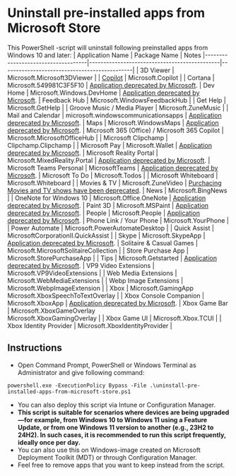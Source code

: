 # Uninstall pre-installed apps from Microsoft Store
This PowerShell -script will uninstall following preinstalled apps from Windows 10 and later:
| Application Name                   | Package Name                                 | Notes
|------------------------------------|----------------------------------------------|----------------------------------------------|
| 3D Viewer                          | Microsoft.Microsoft3DViewer                  |
| [Copilot](https://learn.microsoft.com/en-us/windows/client-management/manage-windows-copilot)                            | Microsoft.Copilot                            |
| Cortana                            | Microsoft.549981C3F5F10                      | [Application deprecated by Microsoft](https://support.microsoft.com/en-us/topic/end-of-support-for-cortana-d025b39f-ee5b-4836-a954-0ab646ee1efa).
| Dev Home                           | Microsoft.Windows.DevHome                    | [Application deprecated by Microsoft](https://www.windowscentral.com/software-apps/windows-11/microsoft-is-killing-this-handy-windows-11-feature-for-developers-less-than-two-years-after-its-debut).
| Feedback Hub                       | Microsoft.WindowsFeedbackHub                 |
| Get Help                           | Microsoft.GetHelp                            |
| Groove Music / Media Player        | Microsoft.ZuneMusic                          |
| Mail and Calendar                  | microsoft.windowscommunicationsapps          | [Application deprecated by Microsoft](https://support.microsoft.com/en-us/office/outlook-for-windows-the-future-of-mail-calendar-and-people-on-windows-11-715fc27c-e0f4-4652-9174-47faa751b199).
| Maps                               | Microsoft.WindowsMaps                        | [Application deprecated by Microsoft](https://learn.microsoft.com/en-us/windows/whats-new/deprecated-features-resources#maps-app).
| Microsoft 365 (Office) / Microsoft 365 Copilot                                    | Microsoft.MicrosoftOfficeHub                 |
| Microsoft Clipchamp                | Clipchamp.Clipchamp                          |
| Microsoft Pay                      | Microsoft.Wallet                             | [Application deprecated by Microsoft](https://en.wikipedia.org/wiki/Microsoft_Pay).
| Microsoft Reality Portal           | Microsoft.MixedReality.Portal                | [Application deprecated by Microsoft](https://learn.microsoft.com/en-us/windows/whats-new/deprecated-features).
| Microsoft Teams Personal           | MicrosoftTeams                               | [Application deprecated by Microsoft](https://www.theverge.com/2023/6/15/23761859/microsoft-windows-11-teams-chat-integration-deprecation).
| Microsoft To Do                    | Microsoft.Todos                              |
| Microsoft Whiteboard               | Microsoft.Whiteboard                         |
| Movies & TV                        | Microsoft.ZuneVideo                          | [Purchacing Movies and TV shows have been deprecated](https://support.microsoft.com/en-us/windows/watch-movies-and-tv-shows-on-the-microsoft-movies-tv-app-59328422-053f-30b3-843a-f8774567a85e).
| News                               | Microsoft.BingNews                           |
| OneNote for Windows 10             | Microsoft.Office.OneNote                     | [Application deprecated by Microsoft](https://support.microsoft.com/en-us/office/what-is-happening-to-onenote-for-windows-10-2b453bfe-66bc-4ab2-9118-01e7eb54d2d6).
| Paint 3D                           | Microsoft.MSPaint                            | [Application deprecated by Microsoft](https://learn.microsoft.com/en-us/windows/whats-new/deprecated-features-resources#paint-3d).
| People                             | Microsoft.People                             | [Application deprecated by Microsoft](https://support.microsoft.com/en-us/office/outlook-for-windows-the-future-of-mail-calendar-and-people-on-windows-11-715fc27c-e0f4-4652-9174-47faa751b199).
| Phone Link / Your Phone            | Microsoft.YourPhone                          |
| Power Automate                     | Microsoft.PowerAutomateDesktop               |
| Quick Assist                       | MicrosoftCorporationII.QuickAssist           |
| Skype                              | Microsoft.SkypeApp                           | [Application deprecated by Microsoft](https://support.microsoft.com/en-us/skype/skype-is-retiring-in-may-2025-what-you-need-to-know-2a7d2501-427f-485e-8be0-2068a9f90472).
| Solitaire & Casual Games           | Microsoft.MicrosoftSolitaireCollection       |
| Store Purchase App                 | Microsoft.StorePurchaseApp                   |
| Tips                               | Microsoft.Getstarted                         | [Application deprecated by Microsoft](https://learn.microsoft.com/en-us/windows/whats-new/deprecated-features).
| VP9 Video Extensions               | Microsoft.VP9VideoExtensions                 |
| Web Media Extensions               | Microsoft.WebMediaExtensions                 |
| Webp Image Extensions              | Microsoft.WebpImageExtension                 |
| Xbox                               | Microsoft.GamingApp<br>Microsoft.XboxSpeechToTextOverlay |
| Xbox Console Companion             | Microsoft.XboxApp                            | [Application deprecated by Microsoft](https://gamerant.com/xbox-console-companion-app-support-ending-soon/).
| Xbox Game Bar                      | Microsoft.XboxGameOverlay<br>Microsoft.XboxGamingOverlay |
| Xbox Game UI                       | Microsoft.Xbox.TCUI                          |
| Xbox Identity Provider             | Microsoft.XboxIdentityProvider               |

## Instructions
- Open Command Prompt, PowerShell or Windows Terminal as Administrator and give following command:
```
powershell.exe -ExecutionPolicy Bypass -File .\uninstall-pre-installed-apps-from-microsoft-store.ps1
```
- You can also deploy this script via Intune or Configuration Manager.
- **This script is suitable for scenarios where devices are being upgraded—for example, from Windows 10 to Windows 11 using a Feature Update, or from one Windows 11 version to another (e.g., 23H2 to 24H2). In such cases, it is recommended to run this script frequently, ideally once per day.**
- You can also use this on Windows-image created on Microsoft Deployment Toolkit (MDT) or through Configuration Manager.
- Feel free to remove apps that you want to keep instead from the script.
